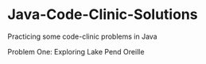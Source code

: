 # Java-Code-Clinic-Solutions
Practicing some code-clinic problems in Java<br>


Problem One: Exploring Lake Pend Oreille
